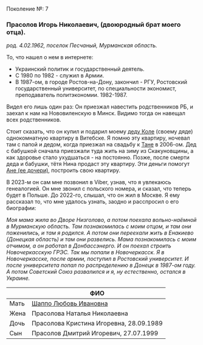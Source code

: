 Поколение №: 7

### Прасолов Игорь Николаевич, (двоюродный брат моего отца).

_род. 4.02.1962, поселок Песчаный, Мурманская область._

То, что нашел о нем в интернете:
- Украинский политик и государственный деятель.
- С 1980 по 1982 - служил в Армии.
- В 1987-ом, в городе Ростов-на-Дону, закончил - РГУ, Ростовский государственный университет, по специальности экономист, преподаватель политэкономии. 1982-1987.

Видел его лишь один раз: 
Он приезжал навестить родственников РБ, и заехал к нам на Нововиленскую в Минск.
Видимо тогда он навещал всех родственников.

Стоит сказать, что он купил и подарил моему [деду Коле](/ancestors/6-Шаппо-Николай-Иванович) (своему дяде) однокомнатную квартиру в Витебске.
Я помню эту квартиру, ночевал там с папой и дедом, когда приезжал на свадьбу к [Тане](/ancestors/8-Конопелько-Татьяна-Михайловна) в 2006-ом.
Дед с бабушкой сначала приезжали туда жить на зиму из Скакуновщины, а как здоровье стало ухудшаться - на постоянно.
Позже, после смерти деда и бабушки, тётя Нина продаст эту квартиру. 
Эти деньги помогут [Ане (ее дочери)](/ancestors/8-Конопелько-Анна-Михайловна), построить свою квартиру.

В 2023-м он сам мне позвонил в Viber, узнав, что я увлекаюсь генеалогией. 
Он мне звонил с польского номера, и сказал, что теперь будет в Польше.
До 2022-го, слышал, что он жил в Москве.
Я ему рассказал то, что мне удалось узнать, заодно и расспросил о его биографии:  

_Моя мама жила во Дворе Низголово, а потом поехала вольно-наёмной в Мурманскую область.
Там познакомилась с моим отцом, и там они поженились, и там я родился.
А потом они переехали жить в Енакиево (Донецкая область) и там они развелись.
Мама познакомилась с моим отчимом, а он работал в Донбассэнерго.
И он поехал строить Новочеркасскую ГРЭС.
Так мы попали в Новочеркасск.
Я в Новочеркасске, после армии, поступил в Ростовский университет.
И после университета попал по распределению в Донецк в 1987-ом году.
А потом Советский Союз развалился и я, ну естественно, остался в Украине._

|  | ФИО                                                       |
|----------|-----------------------------------------------------------|
| Мать     | [Шаппо Любовь Ивановна](/ancestors/6-Шаппо-Любовь-Ивановна) |
| Жена     | Прасолова Наталья Николаевна                     |
| Дочь     | Прасолова Кристина Игоревна, 28.09.1989                   |
| Сын      | Прасолов Дмитрий Игоревич, 27.07.1999                     |

